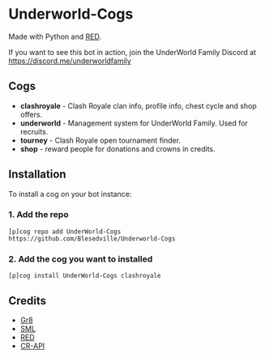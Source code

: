 # Underworld-Cogs

Made with Python and [RED](https://github.com/Cog-Creators/Red-DiscordBot).

If you want to see this bot in action, join the UnderWorld Family Discord at https://discord.me/underworldfamily

## Cogs

 * **clashroyale** - Clash Royale clan info, profile info, chest cycle and shop offers.
 * **underworld** - Management system for UnderWorld Family. Used for recruits.
 * **tourney** - Clash Royale open tournament finder.
 * **shop** - reward people for donations and crowns in credits.

## Installation

To install a cog on your bot instance:

### 1. Add the repo

`[p]cog repo add UnderWorld-Cogs https://github.com/Blesedville/Underworld-Cogs`

### 2. Add the cog you want to installed

`[p]cog install UnderWorld-Cogs clashroyale`


## Credits

* [Gr8](https://github.com/Gr8z)
* [SML](https://github.com/smlbiobot)
* [RED](https://github.com/Cog-Creators/Red-DiscordBot)
* [CR-API](https://github.com/cr-api/cr-api)
